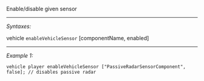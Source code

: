 Enable/disable given sensor


---
*Syntaxes:*

vehicle `enableVehicleSensor` [componentName, enabled]

---
*Example 1:*

```sqf
vehicle player enableVehicleSensor ["PassiveRadarSensorComponent", false]; // disables passive radar
```